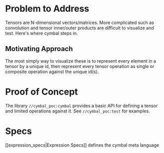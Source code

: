 # Problem to Address
Tensors are N-dimensional vectors/matrices. More complicated such as convolution and tensor inner/outer products are difficult to visualize and test. Here's where cymbal steps in.
## Motivating Approach
The most simply way to visualize these is to represent every element in a tensor by a unique id, then represent every tensor operation as single or composite operation against the unique id(s).
# Proof of Concept
The library `//cymbal_poc:cymbal` provides a basic API for defining a tensor and limited operations against it. See `//cymbal_poc:test` for examples.
# Specs
[[expression_specs|Expression Specs]] defines the cymbal meta language